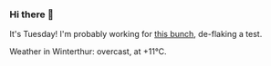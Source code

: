 ### Hi there :wave:

It's Tuesday! I'm probably working for [this bunch](https://github.com/kohofinancial), de-flaking a test.

Weather in Winterthur: overcast, at +11°C.
